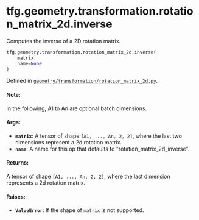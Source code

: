<div itemscope itemtype="http://developers.google.com/ReferenceObject">
<meta itemprop="name" content="tfg.geometry.transformation.rotation_matrix_2d.inverse" />
<meta itemprop="path" content="Stable" />
</div>

# tfg.geometry.transformation.rotation_matrix_2d.inverse

Computes the inverse of a 2D rotation matrix.

``` python
tfg.geometry.transformation.rotation_matrix_2d.inverse(
    matrix,
    name=None
)
```



Defined in [`geometry/transformation/rotation_matrix_2d.py`](https://github.com/tensorflow/graphics/blob/master/tensorflow_graphics/geometry/transformation/rotation_matrix_2d.py).

<!-- Placeholder for "Used in" -->

#### Note:

In the following, A1 to An are optional batch dimensions.


#### Args:

* <b>`matrix`</b>: A tensor of shape `[A1, ..., An, 2, 2]`, where the last two
  dimensions represent a 2d rotation matrix.
* <b>`name`</b>: A name for this op that defaults to "rotation_matrix_2d_inverse".


#### Returns:

A tensor of shape `[A1, ..., An, 2, 2]`, where the last dimension represents
a 2d rotation matrix.


#### Raises:

* <b>`ValueError`</b>: If the shape of `matrix` is not supported.